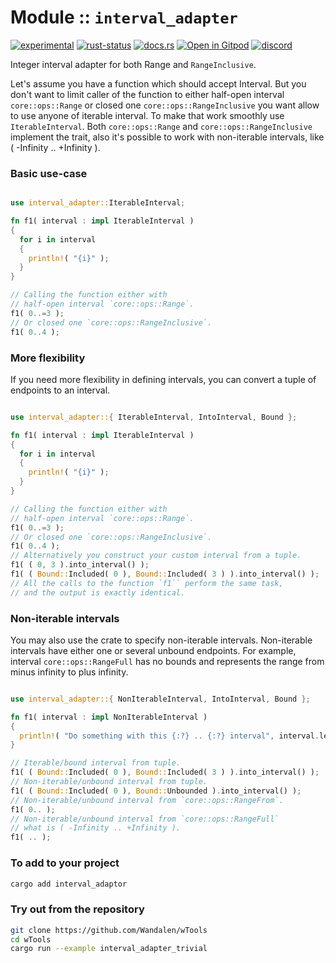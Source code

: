<!-- {{# generate.module_header{} #}} -->

# Module :: `interval_adapter`
<!--{ generate.module_header.start() }-->
 [![experimental](https://raster.shields.io/static/v1?label=&message=experimental&color=orange)](https://github.com/emersion/stability-badges#experimental) [![rust-status](https://github.com/Wandalen/wTools/actions/workflows/module_interval_adapter_push.yml/badge.svg)](https://github.com/Wandalen/wTools/actions/workflows/module_interval_adapter_push.yml) [![docs.rs](https://img.shields.io/docsrs/interval_adapter?color=e3e8f0&logo=docs.rs)](https://docs.rs/interval_adapter) [![Open in Gitpod](https://raster.shields.io/static/v1?label=try&message=online&color=eee&logo=gitpod&logoColor=eee)](https://gitpod.io/#RUN_PATH=.,SAMPLE_FILE=module%2Fcore%2Finterval_adapter%2Fexamples%2Finterval_adapter_trivial.rs,RUN_POSTFIX=--example%20module%2Fcore%2Finterval_adapter%2Fexamples%2Finterval_adapter_trivial.rs/https://github.com/Wandalen/wTools) [![discord](https://img.shields.io/discord/872391416519737405?color=eee&logo=discord&logoColor=eee&label=ask)](https://discord.gg/m3YfbXpUUY)
<!--{ generate.module_header.end }-->

Integer interval adapter for both Range and `RangeInclusive`.

Let's assume you have a function which should accept Interval. But you don't want to limit caller of the function to either half-open interval `core::ops::Range` or closed one `core::ops::RangeInclusive` you want allow to use anyone of iterable interval. To make that work smoothly use `IterableInterval`. Both `core::ops::Range` and `core::ops::RangeInclusive` implement the trait, also it's possible to work with non-iterable intervals, like ( -Infinity .. +Infinity ).

### Basic use-case

```rust

use interval_adapter::IterableInterval;

fn f1( interval : impl IterableInterval )
{
  for i in interval
  {
    println!( "{i}" );
  }
}

// Calling the function either with
// half-open interval `core::ops::Range`.
f1( 0..=3 );
// Or closed one `core::ops::RangeInclusive`.
f1( 0..4 );

```

### More flexibility

If you need more flexibility in defining intervals, you can convert a tuple of endpoints to an interval.

```rust

use interval_adapter::{ IterableInterval, IntoInterval, Bound };

fn f1( interval : impl IterableInterval )
{
  for i in interval
  {
    println!( "{i}" );
  }
}

// Calling the function either with
// half-open interval `core::ops::Range`.
f1( 0..=3 );
// Or closed one `core::ops::RangeInclusive`.
f1( 0..4 );
// Alternatively you construct your custom interval from a tuple.
f1( ( 0, 3 ).into_interval() );
f1( ( Bound::Included( 0 ), Bound::Included( 3 ) ).into_interval() );
// All the calls to the function `f1`` perform the same task,
// and the output is exactly identical.

```

### Non-iterable intervals

You may also use the crate to specify non-iterable intervals. Non-iterable intervals have either one or several unbound endpoints. For example, interval `core::ops::RangeFull` has no bounds and represents the range from minus infinity to plus infinity.

```rust

use interval_adapter::{ NonIterableInterval, IntoInterval, Bound };

fn f1( interval : impl NonIterableInterval )
{
  println!( "Do something with this {:?} .. {:?} interval", interval.left(), interval.right() );
}

// Iterable/bound interval from tuple.
f1( ( Bound::Included( 0 ), Bound::Included( 3 ) ).into_interval() );
// Non-iterable/unbound interval from tuple.
f1( ( Bound::Included( 0 ), Bound::Unbounded ).into_interval() );
// Non-iterable/unbound interval from `core::ops::RangeFrom`.
f1( 0.. );
// Non-iterable/unbound interval from `core::ops::RangeFull`
// what is ( -Infinity .. +Infinity ).
f1( .. );

```

### To add to your project

```sh
cargo add interval_adaptor
```

### Try out from the repository

```sh
git clone https://github.com/Wandalen/wTools
cd wTools
cargo run --example interval_adapter_trivial
```
<!-- zzz : test that too -->
